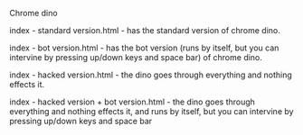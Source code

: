 Chrome dino

index - standard version.html - has the standard version of chrome dino.

index - bot version.html - has the bot version (runs by itself, but you can intervine by pressing up/down keys and space bar) of chrome dino.

index - hacked version.html - the dino goes through everything and nothing effects it.

index - hacked version + bot version.html - the dino goes through everything and nothing effects it, and runs by itself, but you can intervine by pressing up/down keys and space bar

